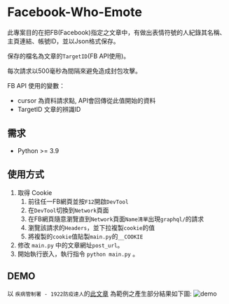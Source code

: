 # Facebook-Who-Emote
此專案目的在把FB(Facebook)指定之文章中，有做出表情符號的人紀錄其名稱、主頁連結、帳號ID，並以Json格式保存。

保存的檔名為文章的`TargetID`(FB API使用)。

每次請求以500毫秒為間隔來避免造成封包攻擊。


FB API 使用的變數：
- cursor   為資料請求點, API會回傳從此值開始的資料
- TargetID 文章的辨識ID

## 需求
- Python >= 3.9

## 使用方式

1. 取得 Cookie
    1. 前往任一FB網頁並按`F12`開啟`DevTool`
    2. 在`DevTool`切換到`Network`頁面
    3. 在FB網頁隨意瀏覽直到`Network`頁面`Name清單`出現`graphql/`的請求
    4. 瀏覽該請求的`Headers`，並下拉複製`cookie`的值
    5. 將複製的`cookie`值貼製`main.py`的`__COOKIE`
2. 修改 `main.py` 中的文章網址`post_url`。
3. 開始執行嵌入，執行指令 ``` python main.py ``` 。

## DEMO

以 `疾病管制署 - 1922防疫達人`的[此文章](https://www.facebook.com/TWCDC/posts/pfbid0tqufrb9h2BUZyPb7LwF2tBwMSt4q3UAwawmCPFUxW1mWgbsVC6DsKKhRHUSYLK5Al) 為範例之產生部分結果如下圖:
![demo](https://user-images.githubusercontent.com/29170077/194212147-adc9f465-2813-41c2-b754-850cc4040fa4.png)

